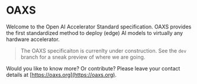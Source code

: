 # OAXS
Welcome to the Open AI Accelerator Standard specification. OAXS provides the first standardized method to deploy (edge) AI models to virtually any hardware accelerator.

> The OAXS specificaiton is currenlty under construction. See the `dev` branch for a sneak preview of where we are going.

Would you like to know more? Or contribute? Please leave your contact details at [https://oaxs.org](https://oaxs.org).
